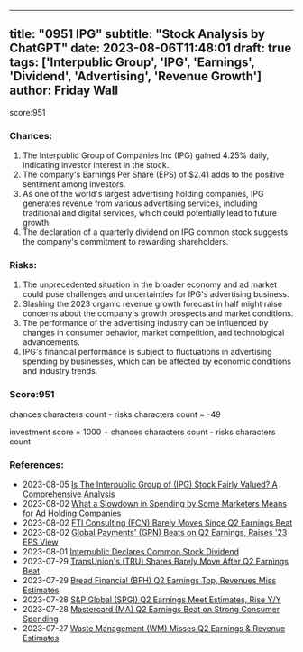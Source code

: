 
---
title: "0951 IPG"
subtitle: "Stock Analysis by ChatGPT"
date: 2023-08-06T11:48:01
draft: true
tags: ['Interpublic Group', 'IPG', 'Earnings', 'Dividend', 'Advertising', 'Revenue Growth']
author: Friday Wall
---

score:951
### Chances:
1. The Interpublic Group of Companies Inc (IPG) gained 4.25% daily, indicating investor interest in the stock.
2. The company's Earnings Per Share (EPS) of $2.41 adds to the positive sentiment among investors.
3. As one of the world's largest advertising holding companies, IPG generates revenue from various advertising services, including traditional and digital services, which could potentially lead to future growth.
4. The declaration of a quarterly dividend on IPG common stock suggests the company's commitment to rewarding shareholders.
### Risks:
1. The unprecedented situation in the broader economy and ad market could pose challenges and uncertainties for IPG's advertising business.
2. Slashing the 2023 organic revenue growth forecast in half might raise concerns about the company's growth prospects and market conditions.
3. The performance of the advertising industry can be influenced by changes in consumer behavior, market competition, and technological advancements.
4. IPG's financial performance is subject to fluctuations in advertising spending by businesses, which can be affected by economic conditions and industry trends.
### Score:951
chances characters count - risks characters count = -49

investment score = 1000 + chances characters count - risks characters count
### References:
- 2023-08-05 [Is The Interpublic Group of (IPG) Stock Fairly Valued? A Comprehensive Analysis](https://finance.yahoo.com/news/interpublic-group-ipg-stock-fairly-163611717.html?.tsrc=rss)
- 2023-08-02 [What a Slowdown in Spending by Some Marketers Means for Ad Holding Companies](https://finance.yahoo.com/m/d3490736-7dcb-3b1d-8e58-8be510a0ad0a/what-a-slowdown-in-spending.html?.tsrc=rss)
- 2023-08-02 [FTI Consulting (FCN) Barely Moves Since Q2 Earnings Beat](https://finance.yahoo.com/news/fti-consulting-fcn-barely-moves-171500342.html?.tsrc=rss)
- 2023-08-02 [Global Payments' (GPN) Beats on Q2 Earnings, Raises '23 EPS View](https://finance.yahoo.com/news/global-payments-gpn-beats-q2-163200677.html?.tsrc=rss)
- 2023-08-01 [Interpublic Declares Common Stock Dividend](https://finance.yahoo.com/news/interpublic-declares-common-stock-dividend-203000818.html?.tsrc=rss)
- 2023-07-29 [TransUnion's (TRU) Shares Barely Move After Q2 Earnings Beat](https://finance.yahoo.com/news/transunions-tru-shares-barely-move-180000170.html?.tsrc=rss)
- 2023-07-29 [Bread Financial (BFH) Q2 Earnings Top, Revenues Miss Estimates](https://finance.yahoo.com/news/bread-financial-bfh-q2-earnings-165300722.html?.tsrc=rss)
- 2023-07-28 [S&P Global (SPGI) Q2 Earnings Meet Estimates, Rise Y/Y](https://finance.yahoo.com/news/p-global-spgi-q2-earnings-174600024.html?.tsrc=rss)
- 2023-07-28 [Mastercard (MA) Q2 Earnings Beat on Strong Consumer Spending](https://finance.yahoo.com/news/mastercard-ma-q2-earnings-beat-161900839.html?.tsrc=rss)
- 2023-07-27 [Waste Management (WM) Misses Q2 Earnings & Revenue Estimates](https://finance.yahoo.com/news/waste-management-wm-misses-q2-171400144.html?.tsrc=rss)


                